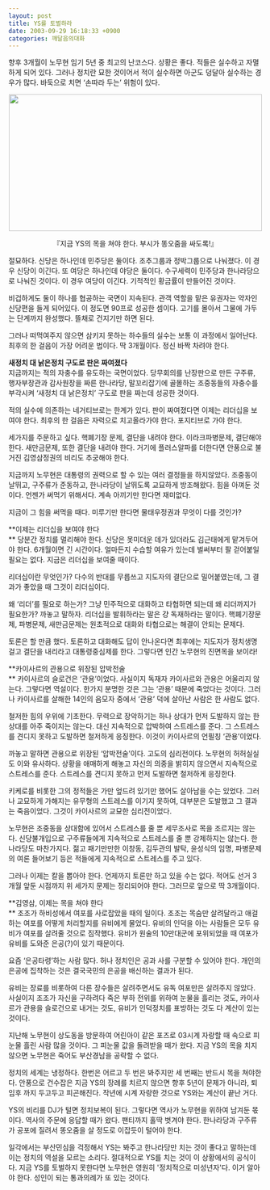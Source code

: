 ```yaml
---
layout: post
title: YS를 토벌하라
date: 2003-09-29 16:18:33 +0900
categories: 깨달음의대화
---
```

향후 3개월이 노무현 임기 5년 중 최고의 난코스다. 상황은 좋다. 적들은 실수하고 자멸하게 되어 있다. 그러나 정치란 묘한 것이어서 적이 실수하면 아군도 덩달아 실수하는 경우가 많다. 바둑으로 치면 ‘손따라 두는’ 위험이 있다. 

<p align="center">
  <img src="http://drkimz.com/technote/board/KDR/upimg/1064755274.jpg" width="502" height="271" border="0" />
</p>

<p align="center">
  『지금 YS의 목을 쳐야 한다. 부시가 똥오줌을 싸도록!』
</p>

절묘하다. 신당은 하나인데 민주당은 둘이다. 조추그룹과 정박그룹으로 나눠졌다. 이 경우 신당이 이긴다. 또 여당은 하나인데 야당은 둘이다. 수구세력이 민주당과 한나라당으로 나눠진 것이다. 이 경우 여당이 이긴다. 기적적인 황금률이 만들어진 것이다. 

비겁하게도 둘이 하나를 협공하는 국면이 지속된다. 관객 역할을 맡은 유권자는 약자인 신당편을 들게 되어있다. 이 정도면 90프로 성공한 셈이다. 고기를 몰아서 그물에 가두는 단계까지 완성했다. 뜰채로 건지기만 하면 된다. 

그러나 떠먹여주지 않으면 삼키지 못하는 하수들의 실수는 보통 이 과정에서 일어난다. 최후의 한 걸음이 가장 어려운 법이다. 딱 3개월이다. 정신 바짝 차려야 한다. 

**새정치 대 낡은정치 구도로 판은 짜여졌다**  
지금까지는 적의 자충수를 유도하는 국면이었다. 당무회의를 난장판으로 만든 구주류, 행자부장관과 감사원장을 짜른 한나라당, 말꼬리잡기에 골몰하는 조중동들의 자충수를 부각시켜 ‘새정치 대 낡은정치’ 구도로 판을 짜는데 성공한 것이다. 

적의 실수에 의존하는 네거티브로는 한계가 있다. 판이 짜여졌다면 이제는 리더십을 보여야 한다. 최후의 한 걸음은 자력으로 치고올라가야 한다. 포지티브로 가야 한다. 

세가지를 주문하고 싶다. 핵폐기장 문제, 결단을 내려야 한다. 이라크파병문제, 결단해야 한다. 새만금문제, 또한 결단을 내려야 한다. 거기에 플러스알파를 더한다면 안풍으로 불거진 김영삼정권의 비리도 추궁해야 한다. 

지금까지 노무현은 대통령의 권력으로 할 수 있는 여러 결정들을 하지않았다. 조중동이 날뛰고, 구주류가 준동하고, 한나라당이 날뛰도록 교묘하게 방조해왔다. 힘을 아껴둔 것이다. 언젠가 써먹기 위해서다. 계속 아끼기만 한다면 재미없다. 

지금이 그 힘을 써먹을 때다. 미루기만 한다면 물태우정권과 무엇이 다를 것인가? 

**이제는 리더십을 보여야 한다  
** 당분간 정치를 멀리해야 한다. 신당은 못미더운 데가 있더라도 김근태에게 맡겨두어야 한다. 6개월이면 긴 시간이다. 얼마든지 수습할 여유가 있는데 벌써부터 팔 걷어붙일 필요는 없다. 지금은 리더십을 보여줄 때이다. 

리더십이란 무엇인가? 다수의 반대를 무릅쓰고 지도자의 결단으로 밀어붙였는데, 그 결과가 좋았을 때 그것이 리더십이다. 

왜 ‘리더’를 필요로 하는가? 그냥 민주적으로 대화하고 타협하면 되는데 왜 리더까지가 필요한가? 까놓고 말하자. 리더십을 발휘하라는 말은 걍 독재하라는 말이다. 핵폐기장문제, 파병문제, 새만금문제는 원초적으로 대화와 타협으로는 해결이 안되는 문제다.

토론은 할 만큼 했다. 토론하고 대화해도 답이 안나온다면 최후에는 지도자가 정치생명 걸고 결단을 내리라고 대통령중심제를 한다. 그렇다면 인간 노무현의 진면목을 보이라! 

**카이사르의 관용으로 위장된 압박전술  
** 카이사르의 슬로건은 ‘관용’이었다. 사실이지 독재자 카이사르와 관용은 어울리지 않는다. 그렇다면 역설이다. 한가지 분명한 것은 그는 ‘관용’ 때문에 죽었다는 것이다. 그러나 카이사르를 살해한 14인의 음모자 중에서 ‘관용’ 덕에 살아난 사람은 한 사람도 없다. 

철저한 힘의 우위에 기초한다. 무력으로 장악하기는 하나 상대가 먼저 도발하지 않는 한 상대를 아주 죽이지는 않는다. 대신 지속적으로 압박하여 스트레스를 준다. 그 스트레스를 견디지 못하고 도발하면 철저하게 응징한다. 이것이 카이사르의 언필칭 ‘관용’이었다.

까놓고 말하면 관용으로 위장된 ‘압박전술’이다. 고도의 심리전이다. 노무현의 허허실실도 이와 유사하다. 상황을 애매하게 해놓고 자신의 의중을 밝히지 않으면서 지속적으로 스트레스를 준다. 스트레스를 견디지 못하고 먼저 도발하면 철저하게 응징한다.

키케로를 비롯한 그의 정적들은 가만 엎드려 있기만 했어도 살아남을 수는 있었다. 그러나 교묘하게 가해지는 유무형의 스트레스를 이기지 못하여, 대부분은 도발했고 그 결과는 죽음이었다. 그것이 카이사르의 교묘한 심리전이었다. 

노무현은 조중동을 상대함에 있어서 스트레스를 줄 뿐 세무조사로 목을 조르지는 않는다. 신당불개입으로 구주류들에게 지속적으로 스트레스를 줄 뿐 강제하지는 않는다. 한나라당도 마찬가지다. 젊고 패기만만한 이창동, 김두관의 발탁, 윤성식의 임명, 파병문제의 여론 들어보기 등은 적들에게 지속적으로 스트레스를 주고 있다.

그러나 이제는 칼을 뽑아야 한다. 언제까지 토론만 하고 있을 수는 없다. 적어도 선거 3개월 앞둔 시점까지 위 세가지 문제는 정리되어야 한다. 그러므로 앞으로 딱 3개월이다. 

**김영삼, 이제는 목을 쳐야 한다  
** 조조가 하비성에서 여포를 사로잡았을 때의 일이다. 조조는 목숨만 살려달라고 애걸하는 여포를 어떻게 처리할지를 유비에게 물었다. 유비의 인덕을 아는 사람들은 모두 유비가 여포를 살려줄 것으로 짐작했다. 유비가 원술의 10만대군에 포위되었을 때 여포가 유비를 도와준 은공(?)이 있기 때문이다. 

요즘 ‘은공타령’하는 사람 많다. 허나 정치인은 공과 사를 구분할 수 있어야 한다. 개인의 은공에 집착하는 것은 결국국민의 은공을 배신하는 결과가 된다. 

유비는 장료를 비롯하여 다른 장수들은 살려주면서도 유독 여포만은 살려주지 않았다. 사실이지 조조가 자신을 구하려다 죽은 부하 전위를 위하여 눈물을 흘리는 것도, 카이사르가 관용을 슬로건으로 내거는 것도, 유비가 인덕정치를 표방하는 것도 다 계산이 있는 것이다. 

지난해 노무현이 상도동을 방문하여 어린아이 같은 포즈로 03시계 자랑할 때 속으로 피눈물 흘린 사람 많을 것이다. 그 피눈물 값을 돌려받을 때가 왔다. 지금 YS의 목을 치지 않으면 노무현은 죽어도 부산경남을 공략할 수 없다.

정치의 세계는 냉정하다. 한번은 어르고 두 번은 봐주지만 세 번째는 반드시 목을 쳐야한다. 안풍으로 건수잡은 지금 YS의 장례를 치르지 않으면 향후 5년이 문제가 아니라, 퇴임후 까지 두고두고 피곤해진다. 작년에 시계 자랑한 것으로 YS와는 계산이 끝난 거다. 

YS의 비리를 DJ가 털면 정치보복이 된다. 그렇다면 역사가 노무현을 위하여 남겨둔 몫이다. 역사의 주문에 응답할 때가 왔다. 팬티까지 홀딱 벗겨야 한다. 한나라당과 구주류가 공포에 질려서 똥오줌을 살 정도로 이잡듯이 털어야 한다.

일각에서는 부산민심을 걱정해서 YS는 봐주고 한나라당만 치는 것이 좋다고 말하는데 이는 정치의 역설을 모르는 소리다. 절대적으로 YS를 치는 것이 이 상황에서의 공식이다. 지금 YS를 토벌하지 못한다면 노무현은 영원히 '정치적으로 미성년자'다. 이거 알아야 한다. 성인이 되는 통과의례가 또 있는 것이다.